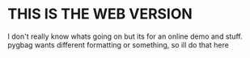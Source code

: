 # THIS IS THE WEB VERSION

I don't really know whats going on but its for an online demo and stuff. pygbag wants different formatting or something, so ill do that here
